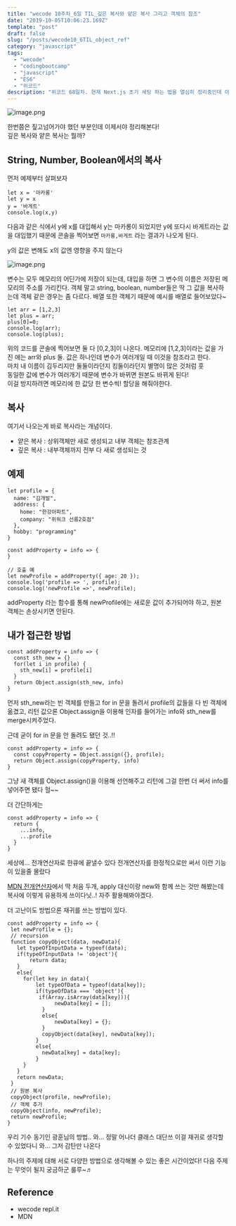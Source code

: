 ```yaml
---
title: "wecode 10주차_6일 TIL_깊은 복사와 얕은 복사 그리고 객체의 참조"
date: "2019-10-05T10:06:23.169Z"
template: "post"
draft: false
slug: "/posts/wecode10_6TIL_object_ref"
category: "javascript"
tags:
  - "wecode"
  - "codingbootcamp"
  - "javascript"
  - "ES6"
  - "위코드"
description: "위코드 68일차. 현재 Next.js 초기 세팅 하는 법을 열심히 정리중인데 아직 완성은 못했다. 마침 위코드에서 하루에 한 주제씩 자바스크립트에 대해 생각해볼 문제를 던져주셔서 푸는중! 오늘은 그 첫 단계, 깊은 복사와 얕은 복사 그리고 객체의 참조에 대해 써보았다!"
---
```


![image.png](https://images.velog.io/post-images/dooreplay/00a54810-e707-11e9-973a-55350a1abd48/image.png)

한번쯤은 짚고넘어가야 했던 부분인데 이제서야 정리해본다!<br />
깊은 복사와 얕은 복사는 뭘까?

## String, Number, Boolean에서의 복사

먼저 예제부터 살펴보자

```
let x = '마카롱'
let y = x
y = '바게트'
console.log(x,y)
```

다음과 같은 식에서 y에 x를 대입해서 y는 마카롱이 되었지만
y에 또다시 바게트라는 값을 대입했기 때문에 콘솔을 찍어보면
`마카롱,바게트` 라는 결과가 나오게 된다.

y의 값은 변해도 x의 값엔 영향을 주지 않는다

![image.png](https://images.velog.io/post-images/dooreplay/878de9d0-e708-11e9-9db5-fda9d04b0052/image.png)

변수는 모두 메모리의 어딘가에 저장이 되는데, 대입을 하면 그 변수의 이름은 저장된 메모리의 주소를 가리킨다.
객체 말고 string, boolean, number들은 딱 그 값을 복사하는데
객체 같은 경우는 좀 다르다.
배열 또한 객체기 때문에 예시를 배열로 들어보았다~

```
let arr = [1,2,3]
let plus = arr;
plus[0]=0;
console.log(arr);
console.log(plus);
```

위의 코드를 콘솔에 찍어보면 둘 다 [0,2,3]이 나온다.
메모리에 [1,2,3]이라는 값을 가진 애는 arr와 plus 둘.
값은 하나인데 변수가 여러개일 때 이것을 참조라고 한다.<br />
마치 내 이름이 김두리지만 둘둘이라던지 킹둘이라던지 별명이 많은 것처럼 훗<br />
동일한 값에 변수가 여러개기 때문에 변수가 바뀌면 원본도 바뀌게 된다!<br />
이걸 방지하려면 메모리에 한 값당 한 변수씩! 할당을 해줘야한다.

## 복사

여기서 나오는게 바로 복사라는 개념이다.

- 얕은 복사 : 상위객체만 새로 생성되고 내부 객체는 참조관계
- 깊은 복사 : 내부객체까지 전부 다 새로 생성되는 것

## 예제

```
let profile = {
  name: "김개발",
  address: {
    home: "한강아파트",
    company: "위워크 선릉2호점"
  },
  hobby: "programming"
}

const addProperty = info => {
}

// 호출 예
let newProfile = addProperty({ age: 20 });
console.log('profile => ', profile);
console.log('newProfile =>', newProfile);
```

addProperty 라는 함수를 통해 newProfile에는 새로운 값이 추가되어야 하고, 원본 객체는 손상시키면 안된다.

## 내가 접근한 방법

```
const addProperty = info => {
  const sth_new = {}
  for(let i in profile) {
    sth_new[i] = profile[i]
  }
  return Object.assign(sth_new, info)
}
```

먼저 sth_new라는 빈 객체를 만들고 for in 문을 돌려서
profile의 값들을 다 빈 객체에 옮겼고,
리턴 값으론 Object.assign을 이용해 인자를 들어가는 info와 sth_new를 merge시켜주었다.

근데 굳이 for in 문을 안 돌려도 됐던 것..!!

```
const addProperty = info => {
  const copyProperty = Object.assign({}, profile);
  return Object.assign(copyProperty, info)
}
```

그냥 새 객체를 Object.assign()을 이용해 선언해주고
리턴에 그걸 한번 더 써서 info를 넣어주면 됐다 헐~~

더 간단하게는

```
const addProperty = info => {
  return {
    ...info,
    ...profile
  }
}
```

세상에... 전개연산자로 한큐에 끝낼수 있다
전개연산자를 한정적으로만 써서 이런 기능이 있을줄 몰랐다

<a href="https://developer.mozilla.org/ko/docs/Web/JavaScript/Reference/Operators/Spread_syntax">MDN 전개연산자</a>에서 딱 처음 두개,
apply 대신이랑 new와 함께 쓰는 것만 해봤는데 복사에 이렇게 유용하게 쓰이다닛..! 자주 활용해봐야겠다.

더 고난이도 방법으론 재귀를 쓰는 방법이 있다.

```
const addProperty = info => {
 let newProfile = {};
 // recursion
 function copyObject(data, newData){
   let typeOfInputData = typeof(data);
   if(typeOfInputData != 'object'){
       return data;
   }
   else{
     for(let key in data){
         let typeOfData = typeof(data[key]);
         if(typeOfData === 'object'){
          if(Array.isArray(data[key])){
               newData[key] = [];
           }
           else{
               newData[key] = {};
           }
           copyObject(data[key], newData[key]);
         }
         else{
           newData[key] = data[key];
         }
     }
   }
   return newData;
 }
 // 원본 복사
 copyObject(profile, newProfile);
 // 객체 추가
 copyObject(info, newProfile);
 return newProfile;
}
```

우리 기수 동기인 광훈님의 방법..
와... 정말 어나더 클래스 대단쓰
이걸 재귀로 생각할 수 있었다니 와... 그저 감탄만 나온다

하나의 주제에 대해 서로 다양한 방법으로 생각해볼 수 있는 좋은 시간이었다!
다음 주제는 무엇이 될지 궁금하군 룰루~♬

## Reference

- wecode repl.it
- MDN
